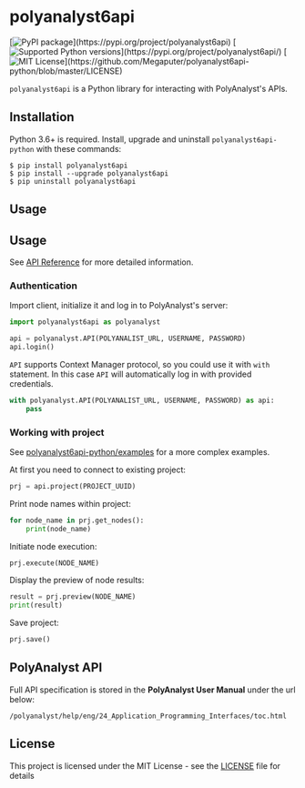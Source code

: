 # polyanalyst6api

[![PyPI package](https://img.shields.io/pypi/v/polyanalyst6api.svg?)](https://pypi.org/project/polyanalyst6api)
[![Supported Python versions](https://img.shields.io/pypi/pyversions/polyanalyst6api.svg?)](https://pypi.org/project/polyanalyst6api/)
[![MIT License](https://img.shields.io/apm/l/atomic-design-ui.svg?)](https://github.com/Megaputer/polyanalyst6api-python/blob/master/LICENSE)

`polyanalyst6api` is a Python library for interacting with PolyAnalyst's APIs.

## Installation

Python 3.6+ is required. Install, upgrade and uninstall `polyanalyst6api-python` with these commands:

```
$ pip install polyanalyst6api
$ pip install --upgrade polyanalyst6api
$ pip uninstall polyanalyst6api
```

## Usage

## Usage

See [API Reference](https://megaputer.github.io/polyanalyst6api-python/) for more detailed information.

### Authentication

Import client, initialize it and log in to PolyAnalyst's server:

```python
import polyanalyst6api as polyanalyst

api = polyanalyst.API(POLYANALIST_URL, USERNAME, PASSWORD)
api.login()
```

`API` supports Context Manager protocol, so you could use it with `with` statement. In this case `API` will automatically log in with provided credentials.

```python
with polyanalyst.API(POLYANALIST_URL, USERNAME, PASSWORD) as api:
    pass
```

### Working with project

See [polyanalyst6api-python/examples](https://github.com/Megaputer/polyanalyst6api-python/tree/master/examples) for a more complex examples.

At first you need to connect to existing project:
```python
prj = api.project(PROJECT_UUID)
```

Print node names within project:
```python
for node_name in prj.get_nodes():
    print(node_name)
```

Initiate node execution:
```python
prj.execute(NODE_NAME)
```

Display the preview of node results:
```python
result = prj.preview(NODE_NAME)
print(result)
```

Save project:
```python
prj.save()
```

## PolyAnalyst API
Full API specification is stored in the **PolyAnalyst User Manual** under the url below:

```
/polyanalyst/help/eng/24_Application_Programming_Interfaces/toc.html
```

## License

This project is licensed under the MIT License - see the [LICENSE](LICENSE) file for details

